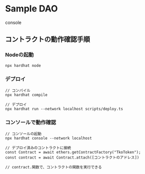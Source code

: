 # Sample DAO

console


## コントラクトの動作確認手順

### Nodeの起動
```
npx hardhat node
```

### デプロイ

```
// コンパイル
npx hardhat compile

// デプロイ
npx hardhat run --network localhost scripts/deploy.ts
```
### コンソールで動作確認

```
// コンソールの起動
npx hardhat console --network localhost
```

```
// デプロイ済みのコントラクトに接続
const Contract = await ethers.getContractFactory("TkoToken");
const contract = await Contract.attach([コントラクトのアドレス])

// contract.関数で、コントラクトの関数を実行できる
```